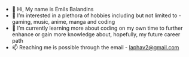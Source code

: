 - 👋 Hi, My name is Emils Balandins
- 👀 I’m interested in a plethora of hobbies including but not limited to - gaming, music, anime, manga and coding
- 🌱 I’m currently learning more about coding on my own time to further enhance or gain more knowledge about, hopefully, my future career path
- 📫 Reaching me is possible through the email - laphav2@gmail.com
